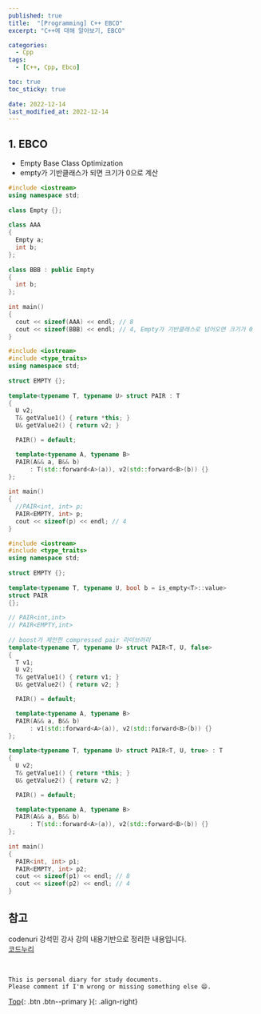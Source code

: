 ```yaml
---
published: true
title:  "[Programming] C++ EBCO"
excerpt: "C++에 대해 알아보기, EBCO"

categories:
  - Cpp
tags:
  - [C++, Cpp, Ebco]

toc: true
toc_sticky: true
 
date: 2022-12-14
last_modified_at: 2022-12-14
---
```


## 1. EBCO
- Empty Base Class Optimization
- empty가 기반클래스가 되면 크기가 0으로 계산

```cpp
#include <iostream> 
using namespace std; 
  
class Empty {}; 
  
class AAA 
{ 
  Empty a; 
  int b; 
}; 
  
class BBB : public Empty 
{ 
  int b; 
}; 
  
int main() 
{ 
  cout << sizeof(AAA) << endl; // 8 
  cout << sizeof(BBB) << endl; // 4, Empty가 기반클래스로 넘어오면 크기가 0 
}
```

```cpp
#include <iostream> 
#include <type_traits> 
using namespace std; 
  
struct EMPTY {}; 
  
template<typename T, typename U> struct PAIR : T 
{ 
  U v2; 
  T& getValue1() { return *this; } 
  U& getValue2() { return v2; } 

  PAIR() = default; 

  template<typename A, typename B> 
  PAIR(A&& a, B&& b) 
      : T(std::forward<A>(a)), v2(std::forward<B>(b)) {} 
}; 
  
int main() 
{ 
  //PAIR<int, int> p; 
  PAIR<EMPTY, int> p; 
  cout << sizeof(p) << endl; // 4
}
```

```cpp
#include <iostream> 
#include <type_traits> 
using namespace std; 
  
struct EMPTY {}; 
  
template<typename T, typename U, bool b = is_empty<T>::value> 
struct PAIR 
{}; 
  
// PAIR<int,int> 
// PAIR<EMPTY,int> 
  
// boost가 제안한 compressed pair 라이브러리
template<typename T, typename U> struct PAIR<T, U, false> 
{ 
  T v1; 
  U v2; 
  T& getValue1() { return v1; } 
  U& getValue2() { return v2; } 

  PAIR() = default; 

  template<typename A, typename B> 
  PAIR(A&& a, B&& b) 
      : v1(std::forward<A>(a)), v2(std::forward<B>(b)) {} 
}; 
  
template<typename T, typename U> struct PAIR<T, U, true> : T 
{ 
  U v2; 
  T& getValue1() { return *this; } 
  U& getValue2() { return v2; } 

  PAIR() = default; 

  template<typename A, typename B> 
  PAIR(A&& a, B&& b) 
      : T(std::forward<A>(a)), v2(std::forward<B>(b)) {} 
}; 
  
int main() 
{ 
  PAIR<int, int> p1; 
  PAIR<EMPTY, int> p2; 
  cout << sizeof(p1) << endl; // 8 
  cout << sizeof(p2) << endl; // 4 
}
```

## 참고
codenuri 강석민 강사 강의 내용기반으로 정리한 내용입니다.  
[코드누리](https://github.com/codenuri)  

<br>

    This is personal diary for study documents.
    Please comment if I'm wrong or missing something else 😄. 

[Top](#){: .btn .btn--primary }{: .align-right}